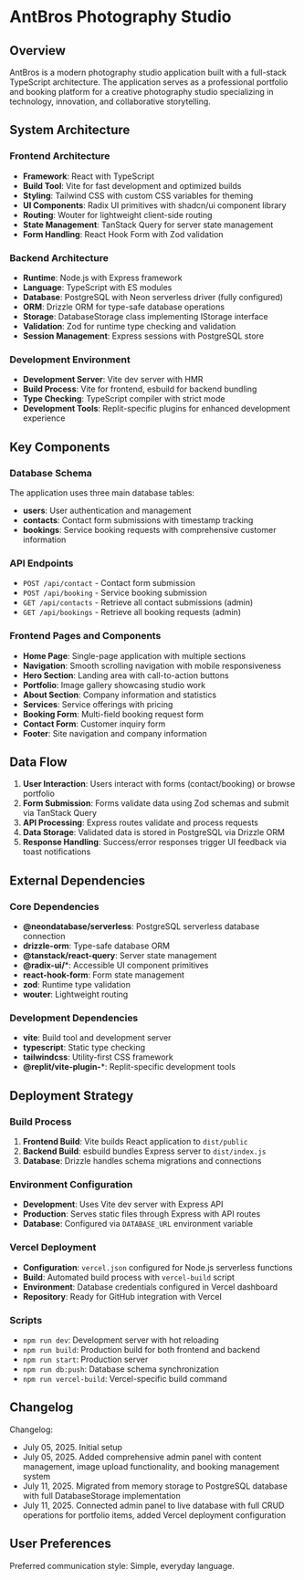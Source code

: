 # AntBros Photography Studio

## Overview

AntBros is a modern photography studio application built with a full-stack TypeScript architecture. The application serves as a professional portfolio and booking platform for a creative photography studio specializing in technology, innovation, and collaborative storytelling.

## System Architecture

### Frontend Architecture
- **Framework**: React with TypeScript
- **Build Tool**: Vite for fast development and optimized builds
- **Styling**: Tailwind CSS with custom CSS variables for theming
- **UI Components**: Radix UI primitives with shadcn/ui component library
- **Routing**: Wouter for lightweight client-side routing
- **State Management**: TanStack Query for server state management
- **Form Handling**: React Hook Form with Zod validation

### Backend Architecture
- **Runtime**: Node.js with Express framework
- **Language**: TypeScript with ES modules
- **Database**: PostgreSQL with Neon serverless driver (fully configured)
- **ORM**: Drizzle ORM for type-safe database operations
- **Storage**: DatabaseStorage class implementing IStorage interface
- **Validation**: Zod for runtime type checking and validation
- **Session Management**: Express sessions with PostgreSQL store

### Development Environment
- **Development Server**: Vite dev server with HMR
- **Build Process**: Vite for frontend, esbuild for backend bundling
- **Type Checking**: TypeScript compiler with strict mode
- **Development Tools**: Replit-specific plugins for enhanced development experience

## Key Components

### Database Schema
The application uses three main database tables:
- **users**: User authentication and management
- **contacts**: Contact form submissions with timestamp tracking
- **bookings**: Service booking requests with comprehensive customer information

### API Endpoints
- `POST /api/contact` - Contact form submission
- `POST /api/booking` - Service booking submission
- `GET /api/contacts` - Retrieve all contact submissions (admin)
- `GET /api/bookings` - Retrieve all booking requests (admin)

### Frontend Pages and Components
- **Home Page**: Single-page application with multiple sections
- **Navigation**: Smooth scrolling navigation with mobile responsiveness
- **Hero Section**: Landing area with call-to-action buttons
- **Portfolio**: Image gallery showcasing studio work
- **About Section**: Company information and statistics
- **Services**: Service offerings with pricing
- **Booking Form**: Multi-field booking request form
- **Contact Form**: Customer inquiry form
- **Footer**: Site navigation and company information

## Data Flow

1. **User Interaction**: Users interact with forms (contact/booking) or browse portfolio
2. **Form Submission**: Forms validate data using Zod schemas and submit via TanStack Query
3. **API Processing**: Express routes validate and process requests
4. **Data Storage**: Validated data is stored in PostgreSQL via Drizzle ORM
5. **Response Handling**: Success/error responses trigger UI feedback via toast notifications

## External Dependencies

### Core Dependencies
- **@neondatabase/serverless**: PostgreSQL serverless database connection
- **drizzle-orm**: Type-safe database ORM
- **@tanstack/react-query**: Server state management
- **@radix-ui/***: Accessible UI component primitives
- **react-hook-form**: Form state management
- **zod**: Runtime type validation
- **wouter**: Lightweight routing

### Development Dependencies
- **vite**: Build tool and development server
- **typescript**: Static type checking
- **tailwindcss**: Utility-first CSS framework
- **@replit/vite-plugin-***: Replit-specific development tools

## Deployment Strategy

### Build Process
1. **Frontend Build**: Vite builds React application to `dist/public`
2. **Backend Build**: esbuild bundles Express server to `dist/index.js`
3. **Database**: Drizzle handles schema migrations and connections

### Environment Configuration
- **Development**: Uses Vite dev server with Express API
- **Production**: Serves static files through Express with API routes
- **Database**: Configured via `DATABASE_URL` environment variable

### Vercel Deployment
- **Configuration**: `vercel.json` configured for Node.js serverless functions
- **Build**: Automated build process with `vercel-build` script
- **Environment**: Database credentials configured in Vercel dashboard
- **Repository**: Ready for GitHub integration with Vercel

### Scripts
- `npm run dev`: Development server with hot reloading
- `npm run build`: Production build for both frontend and backend
- `npm run start`: Production server
- `npm run db:push`: Database schema synchronization
- `npm run vercel-build`: Vercel-specific build command

## Changelog

Changelog:
- July 05, 2025. Initial setup
- July 05, 2025. Added comprehensive admin panel with content management, image upload functionality, and booking management system
- July 11, 2025. Migrated from memory storage to PostgreSQL database with full DatabaseStorage implementation
- July 11, 2025. Connected admin panel to live database with full CRUD operations for portfolio items, added Vercel deployment configuration

## User Preferences

Preferred communication style: Simple, everyday language.